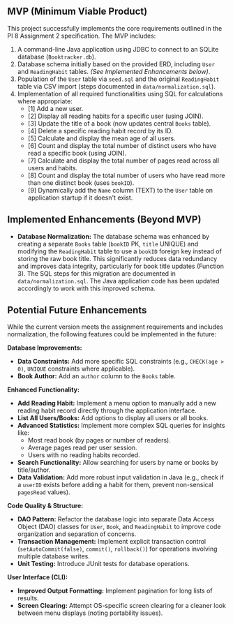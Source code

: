## MVP (Minimum Viable Product)

This project successfully implements the core requirements outlined in the PI 8 Assignment 2 specification. The MVP includes:

1.  A command-line Java application using JDBC to connect to an SQLite database (`Booktracker.db`).
2.  Database schema initially based on the provided ERD, including `User` and `ReadingHabit` tables. *(See Implemented Enhancements below)*.
3.  Population of the `User` table via `seed.sql` and the original `ReadingHabit` table via CSV import (steps documented in `data/normalization.sql`).
4.  Implementation of all required functionalities using SQL for calculations where appropriate:
    * [1] Add a new user.
    * [2] Display all reading habits for a specific user (using JOIN).
    * [3] Update the title of a book (now updates central `Books` table).
    * [4] Delete a specific reading habit record by its ID.
    * [5] Calculate and display the mean age of all users.
    * [6] Count and display the total number of distinct users who have read a specific book (using JOIN).
    * [7] Calculate and display the total number of pages read across all users and habits.
    * [8] Count and display the total number of users who have read more than one distinct book (uses `bookID`).
    * [9] Dynamically add the `Name` column (TEXT) to the `User` table on application startup if it doesn't exist.

## Implemented Enhancements (Beyond MVP)

* **Database Normalization:** The database schema was enhanced by creating a separate `Books` table (`bookID` PK, `title` UNIQUE) and modifying the `ReadingHabit` table to use a `bookID` foreign key instead of storing the raw book title. This significantly reduces data redundancy and improves data integrity, particularly for book title updates (Function 3). The SQL steps for this migration are documented in `data/normalization.sql`. The Java application code has been updated accordingly to work with this improved schema.

## Potential Future Enhancements

While the current version meets the assignment requirements and includes normalization, the following features could be implemented in the future:

**Database Improvements:**

* **Data Constraints:** Add more specific SQL constraints (e.g., `CHECK(age > 0)`, `UNIQUE` constraints where applicable).
* **Book Author:** Add an `author` column to the `Books` table.

**Enhanced Functionality:**

* **Add Reading Habit:** Implement a menu option to manually add a new reading habit record directly through the application interface.
* **List All Users/Books:** Add options to display all users or all books.
* **Advanced Statistics:** Implement more complex SQL queries for insights like:
    * Most read book (by pages or number of readers).
    * Average pages read per user session.
    * Users with no reading habits recorded.
* **Search Functionality:** Allow searching for users by name or books by title/author.
* **Data Validation:** Add more robust input validation in Java (e.g., check if a `userID` exists before adding a habit for them, prevent non-sensical `pagesRead` values).

**Code Quality & Structure:**

* **DAO Pattern:** Refactor the database logic into separate Data Access Object (DAO) classes for `User`, `Book`, and `ReadingHabit` to improve code organization and separation of concerns.
* **Transaction Management:** Implement explicit transaction control (`setAutoCommit(false)`, `commit()`, `rollback()`) for operations involving multiple database writes.
* **Unit Testing:** Introduce JUnit tests for database operations.

**User Interface (CLI):**

* **Improved Output Formatting:** Implement pagination for long lists of results.
* **Screen Clearing:** Attempt OS-specific screen clearing for a cleaner look between menu displays (noting portability issues).